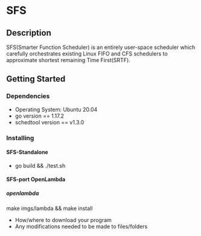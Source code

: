 # SFS

## Description

 SFS(Smarter Function Scheduler) is an entirely user-space scheduler which carefully orchestrates existing Linux FIFO and CFS schedulers to approximate shortest remaining Time First(SRTF).

## Getting Started

### Dependencies

* Operating System: Ubuntu 20.04
* go version == 1.17.2
* schedtool version == v1.3.0

### Installing

#### SFS-Standalone

* go build && ./test.sh

#### SFS-port OpenLambda

##### openlambda

make imgs/lambda && make install
* How/where to download your program
* Any modifications needed to be made to files/folders

